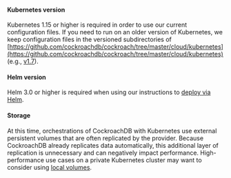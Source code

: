 #### Kubernetes version

Kubernetes 1.15 or higher is required in order to use our current configuration files. If you need to run on an older version of Kubernetes, we keep configuration files in the versioned subdirectories of [https://github.com/cockroachdb/cockroach/tree/master/cloud/kubernetes](https://github.com/cockroachdb/cockroach/tree/master/cloud/kubernetes) (e.g., [v1.7](https://github.com/cockroachdb/cockroach/tree/master/cloud/kubernetes/v1.7)).

#### Helm version

Helm 3.0 or higher is required when using our instructions to [deploy via Helm](orchestrate-cockroachdb-with-kubernetes.html#step-2-start-cockroachdb).

#### Storage

At this time, orchestrations of CockroachDB with Kubernetes use external persistent volumes that are often replicated by the provider. Because CockroachDB already replicates data automatically, this additional layer of replication is unnecessary and can negatively impact performance. High-performance use cases on a private Kubernetes cluster may want to consider using [local volumes](https://kubernetes.io/docs/concepts/storage/volumes/#local).
